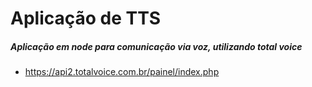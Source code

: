 # Aplicação de TTS

##### Aplicação em node para comunicação via voz, utilizando total voice

* https://api2.totalvoice.com.br/painel/index.php